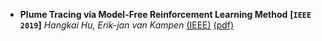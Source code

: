 - **Plume Tracing via Model-Free Reinforcement Learning Method**
 **[`IEEE 2019`]** *Hangkai Hu, Erik-jan van Kampen* [(IEEE)](https://ieeexplore.ieee.org/document/8598800) [(pdf)](https://github.com/khanRmahmud/PaperNotes/blob/main/Paper%20Reading/Reinforcement%20Learning/paper-pdf/Plume_Tracing_via_Model-Free_Reinforcement_Learning_Method.pdf)
